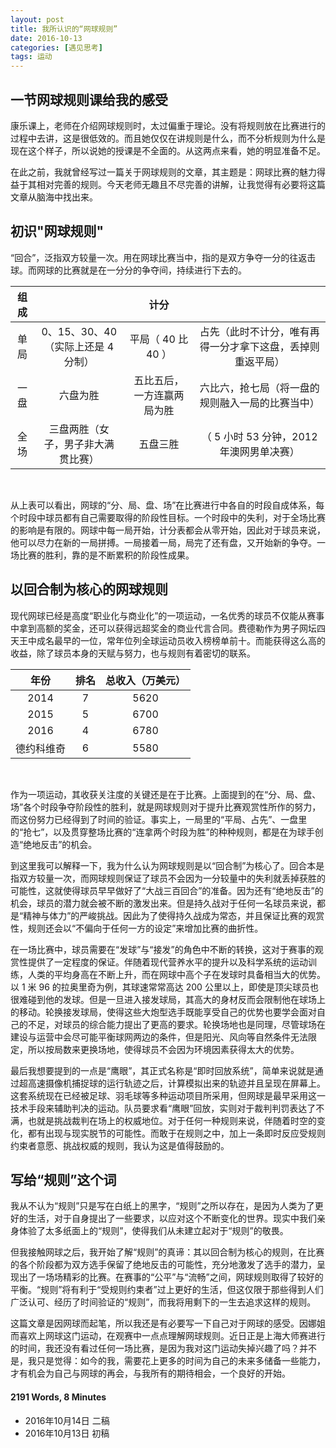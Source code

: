 ```yaml
---
layout: post
title: 我所认识的“网球规则”
date: 2016-10-13
categories: [遇见思考]
tags: 运动
---
```


## 一节网球规则课给我的感受

康乐课上，老师在介绍网球规则时，太过偏重于理论。没有将规则放在比赛进行的过程中去讲，这是很低效的。而且她仅仅在讲规则是什么，而不分析规则为什么是现在这个样子，所以说她的授课是不全面的。从这两点来看，她的明显准备不足。

在此之前，我就曾经写过一篇关于网球规则的文章，其主题是：网球比赛的魅力得益于其相对完善的规则。今天老师无趣且不尽完善的讲解，让我觉得有必要将这篇文章从脑海中找出来。

## 初识"网球规则"

“回合”，泛指双方较量一次。用在网球比赛当中，指的是双方争夺一分的往返击球。而网球的比赛就是在一分分的争夺间，持续进行下去的。

|  组成  |                                          |      计分       |                               |
| :--: | :--------------------------------------: | :-----------: | :---------------------------: |
|  单局  | 0、15、30、40                      （实际上还是 4 分制） | 平局（ 40 比 40 ） | 占先（此时不计分，唯有再得一分才拿下这盘，丢掉则重返平局） |
|  一盘  |                   六盘为胜                   | 五比五后，一方连赢两局为胜 |   六比六，抢七局（将一盘的规则融入一局的比赛当中）    |
|  全场  |            三盘两胜（女子，男子非大满贯比赛）             |     五盘三胜      |  （ 5 小时 53 分钟，2012 年澳网男单决赛）   |

 

从上表可以看出，网球的“分、局、盘、场”在比赛进行中各自的时段自成体系，每个时段中球员都有自己需要取得的阶段性目标。一个时段中的失利，对于全场比赛的影响是有限的。网球中每一局开始，计分表都会从零开始，因此对于球员来说，他可以尽力在新的一局拼搏。一局接着一局，局完了还有盘，又开始新的争夺。一场比赛的胜利，靠的是不断累积的阶段性成果。

## 以回合制为核心的网球规则

现代网球已经是高度“职业化与商业化”的一项运动，一名优秀的球员不仅能从赛事中拿到高额的奖金，还可以获得远超奖金的商业代言合同。费德勒作为男子网坛四天王中成名最早的一位，常年位列全球运动员收入榜榜单前十。而能获得这么高的收益，除了球员本身的天赋与努力，也与规则有着密切的联系。

|  年份   |  排名  | 总收入（万美元） |
| :---: | :--: | :------: |
| 2014  |  7   |   5620   |
| 2015  |  5   |   6700   |
| 2016  |  4   |   6780   |
| 德约科维奇 |  6   |   5580   |

 

作为一项运动，其收获关注度的关键还是在于比赛。上面提到的在“分、局、盘、场”各个时段争夺阶段性的胜利，就是网球规则对于提升比赛观赏性所作的努力，而这份努力已经得到了时间的验证。事实上，一局里的“平局、占先”、一盘里的“抢七”，以及贯穿整场比赛的“连拿两个时段为胜”的种种规则，都是在为球手创造“绝地反击”的机会。

到这里我可以解释一下，我为什么认为网球规则是以“回合制”为核心了。回合本是指双方较量一次，而网球规则保证了球员不会因为一分较量中的失利就丢掉获胜的可能性，这就使得球员早早做好了“大战三百回合”的准备。因为还有“绝地反击”的机会，球员的潜力就会被不断的激发出来。但是持久战对于任何一名球员来说，都是“精神与体力”的严峻挑战。因此为了使得持久战成为常态，并且保证比赛的观赏性，规则还会以“不偏向于任何一方的设定”来增加比赛的曲折性。

在一场比赛中，球员需要在“发球”与“接发”的角色中不断的转换，这对于赛事的观赏性提供了一定程度的保证。伴随着现代营养水平的提升以及科学系统的运动训练，人类的平均身高在不断上升，而在网球中高个子在发球时具备相当大的优势。以 1 米 96 的拉奥里奇为例，其球速常常高达 200 公里以上，即使是顶尖球员也很难碰到他的发球。但是一旦进入接发球局，其高大的身材反而会限制他在球场上的移动。轮换接发球局，使得这些大炮型选手既能享受自己的优势也要学会面对自己的不足，对球员的综合能力提出了更高的要求。轮换场地也是同理，尽管球场在建设与运营中会尽可能平衡球网两边的条件，但是阳光、风向等自然条件无法限定，所以按局数来更换场地，使得球员不会因为环境因素获得太大的优势。

最后我想要提到的一点是“鹰眼”，其正式名称是“即时回放系统”，简单来说就是通过超高速摄像机捕捉球的运行轨迹之后，计算模拟出来的轨迹并且呈现在屏幕上。这套系统现在已经被足球、羽毛球等多种运动项目所采用，但网球是最早采用这一技术手段来辅助判决的运动。队员要求看“鹰眼”回放，实则对于裁判判罚表达了不满，也就是挑战裁判在场上的权威地位。对于任何一种规则来说，伴随着时空的变化，都有出现与现实脱节的可能性。而敢于在规则之中，加上一条即时反应受规则约束者意愿、挑战权威的规则，我认为这是值得鼓励的。

## 写给“规则”这个词

我从不认为“规则”只是写在白纸上的黑字，“规则”之所以存在，是因为人类为了更好的生活，对于自身提出了一些要求，以应对这个不断变化的世界。现实中我们亲身体验了太多纸面上的“规则”，使得我们从未建立起对于“规则”的敬畏。

但我接触网球之后，我开始了解“规则”的真谛：其以回合制为核心的规则，在比赛的各个阶段都为双方选手保留了绝地反击的可能性，充分地激发了选手的潜力，呈现出了一场场精彩的比赛。在赛事的“公平”与“流畅”之间，网球规则取得了较好的平衡。“规则”将有利于“受规则约束者”过上更好的生活，但这仅限于那些得到人们广泛认可、经历了时间验证的“规则”，而我将用剩下的一生去追求这样的规则。

这篇文章是因网球而起笔，所以我还是有必要写一下自己对于网球的感受。因娜姐而喜欢上网球这门运动，在观赛中一点点理解网球规则。近日正是上海大师赛进行的时间，我还没有看过任何一场比赛，是因为我对这门运动失掉兴趣了吗？并不是，我只是觉得：如今的我，需要花上更多的时间为自己的未来多储备一些能力，才有机会为自己与网球的再会，与我所有的期待相会，一个良好的开始。

#### 2191 Words,  8 Minutes

* 2016年10月14日 二稿
* 2016年10月13日 初稿







